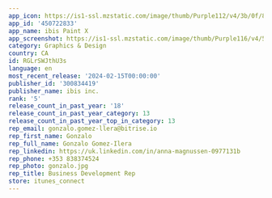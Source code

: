```yaml
---
app_icon: https://is1-ssl.mzstatic.com/image/thumb/Purple112/v4/3b/0f/8d/3b0f8d09-914c-18ec-4045-1db0ea9202c4/AppIconX-1x_U007emarketing-0-7-0-85-220-0.png/1024x1024bb.png
app_id: '450722833'
app_name: ibis Paint X
app_screenshot: https://is1-ssl.mzstatic.com/image/thumb/Purple116/v4/53/c9/bb/53c9bb46-3149-5e7a-277f-cec2023a5b0a/1459caf0-5904-422b-bb75-c05c28fcc1e2_ss01_6.5inch_en.png/1242x2688bb.png
category: Graphics & Design
country: CA
id: RGLrSWJthU3s
language: en
most_recent_release: '2024-02-15T00:00:00'
publisher_id: '300834419'
publisher_name: ibis inc.
rank: '5'
release_count_in_past_year: '18'
release_count_in_past_year_category: 13
release_count_in_past_year_top_in_category: 13
rep_email: gonzalo.gomez-llera@bitrise.io
rep_first_name: Gonzalo
rep_full_name: Gonzalo Gomez-Ilera
rep_linkedin: https://uk.linkedin.com/in/anna-magnussen-0977131b
rep_phone: +353 838374524
rep_photo: gonzalo.jpg
rep_title: Business Development Rep
store: itunes_connect
---
```

